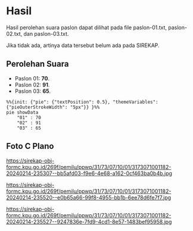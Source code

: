 # Hasil

Hasil perolehan suara paslon dapat dilihat pada file paslon-01.txt, paslon-02.txt, dan paslon-03.txt.

Jika tidak ada, artinya data tersebut belum ada pada SIREKAP.

## Perolehan Suara

 * Paslon 01: **70**.
 * Paslon 02: **91**.
 * Paslon 03: **65**.

```mermaid
%%{init: {"pie": {"textPosition": 0.5}, "themeVariables": {"pieOuterStrokeWidth": "5px"}} }%%
pie showData
    "01" : 70
    "02" : 91
    "03" : 65
```
## Foto C Plano

https://sirekap-obj-formc.kpu.go.id/269f/pemilu/ppwp/31/73/07/10/01/3173071001182-20240214-235307--bb5afd03-f9e6-4e68-a162-0cf463ba0b4b.jpg

https://sirekap-obj-formc.kpu.go.id/269f/pemilu/ppwp/31/73/07/10/01/3173071001182-20240214-235520--e0b65a66-99f8-4955-bb1b-6ee78d6fe7f7.jpg

https://sirekap-obj-formc.kpu.go.id/269f/pemilu/ppwp/31/73/07/10/01/3173071001182-20240214-235527--9247836e-7fd9-4cd1-8e57-1483bef95958.jpg
